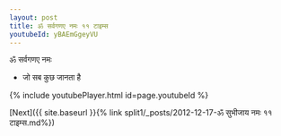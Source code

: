 ```yaml
---
layout: post
title: ॐ सर्वगणए नमः ११ टाइम्स
youtubeId: yBAEmGgeyVU
---
```

 
 
 ॐ सर्वगणए नमः  
 
 -  जो सब कुछ जानता है 
 
  
 
  
 
 
 
 
 
 


{% include youtubePlayer.html id=page.youtubeId %}
 
[Next]({{ site.baseurl }}{% link  split1/_posts/2012-12-17-ॐ सुभीजाय नमः ११ टाइम्स.md%})
 
